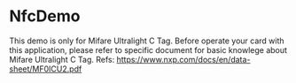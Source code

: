 # NfcDemo
This demo is only for Mifare Ultralight C Tag.
Before operate your card with this application, please refer to specific document for basic knowlege about Mifare Ultralight C Tag.
Refs:
https://www.nxp.com/docs/en/data-sheet/MF0ICU2.pdf
